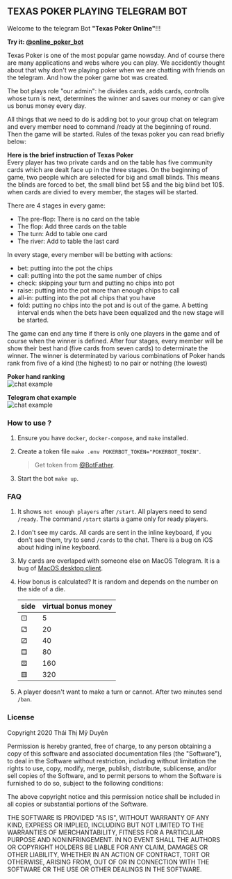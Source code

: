 ## TEXAS POKER PLAYING TELEGRAM BOT

Welcome to the telegram Bot **"Texas Poker Online"**!!!

**Try it: [@online_poker_bot](https://t.me/online_poker_bot)**

Texas Poker is one of the most popular game nowsday. And of course there are many applications and webs where you can play. We accidently thought about that why don't we playing poker when we are chatting with friends on the telegram. And how the poker game bot was created. 

The bot plays role "our admin": he divides cards, adds cards, controlls whose turn is next, determines the winner and saves our money or can give us bonus money every day.

All things that we need to do is adding bot to your group chat on telegram and every member need to  command /ready at the beginning of round. Then the game will be started. Rules of the texas poker you can read briefly below:

**Here is the brief instruction of Texas Poker**\
Every player has two private cards and on the table has five community cards which are dealt face up in the three stages.
On the beginning of game, two people which are selected for big and small blinds. This means the blinds are forced to bet, the small blind bet 5\$ and the big blind bet 10\$.
when cards are divied to every member, the stages will be started.

There are 4 stages in every game:
- The pre-flop: There is no card on the table
- The flop: Add three cards on the table
- The turn: Add to table one card 
- The river: Add to table the last card

In every stage, every member will be betting with actions:
- bet: putting into the pot the chips
- call: putting into the pot the same number of chips
- check: skipping your turn and putting no chips into pot
- raise: putting into the pot more than enough chips to call 
- all-in: putting into the pot all chips that you have
- fold: putting no chips into the pot and is out of the game.
A betting interval ends when the bets have been equalized and the new stage will be started.

The game can end any time if there is only one players in the game and of course when the winner is defined.
After four stages, every member will be show their best hand (five cards from seven cards) to determinate the winner.
The winner is determinated by various combinations of Poker hands rank from five of a kind (the highest) to no pair or nothing (the lowest) 

**Poker hand ranking**\
![chat example](https://raw.githubusercontent.com/thaithimyduyen/Poker-Telegram-Bot/master/assets/poker_hand.jpg "Chat example")

**Telegram chat example**\
![chat example](https://raw.githubusercontent.com/thaithimyduyen/Poker-Telegram-Bot/master/assets/chatexample.png "Chat example")

### How to use ?

1. Ensure you have `docker`, `docker-compose`, and `make` installed.
2. Create a token file `make .env POKERBOT_TOKEN="POKERBOT_TOKEN"`.

    > Get token from [@BotFather](https://telegram.me/BotFather).
3. Start the bot `make up`.

### FAQ

1. It shows `not enough players` after `/start`.
   All players need to send `/ready`.
   The command `/start` starts a game only for ready players.
2. I don't see my cards.
   All cards are sent in the inline keyboard, if you don't see them, try
   to send `/cards` to the chat.
   There is a bug on iOS about hiding inline keyboard.
3. My cards are overlaped with someone else on MacOS Telegram.
   It is a bug of [MacOS desktop client](https://github.com/overtake/TelegramSwift/issues/575).
4. How bonus is calculated?
   It is random and depends on the number on the side of a die.

   | side | virtual bonus money |
   | ---- | ------------------- |
   | ⚀    | 5                   |
   | ⚁    | 20                  |
   | ⚂    | 40                  |
   | ⚃    | 80                  |
   | ⚄    | 160                 |
   | ⚅    | 320                 |
5. A player doesn't want to make a turn or cannot.
   After two minutes send `/ban`.

### License

Copyright 2020 Thái Thị Mỹ Duyên

Permission is hereby granted, free of charge, to any person obtaining a copy of this software and associated documentation files (the "Software"), to deal in the Software without restriction, including without limitation the rights to use, copy, modify, merge, publish, distribute, sublicense, and/or sell copies of the Software, and to permit persons to whom the Software is furnished to do so, subject to the following conditions:

The above copyright notice and this permission notice shall be included in all copies or substantial portions of the Software.

THE SOFTWARE IS PROVIDED "AS IS", WITHOUT WARRANTY OF ANY KIND, EXPRESS OR IMPLIED, INCLUDING BUT NOT LIMITED TO THE WARRANTIES OF MERCHANTABILITY, FITNESS FOR A PARTICULAR PURPOSE AND NONINFRINGEMENT. IN NO EVENT SHALL THE AUTHORS OR COPYRIGHT HOLDERS BE LIABLE FOR ANY CLAIM, DAMAGES OR OTHER LIABILITY, WHETHER IN AN ACTION OF CONTRACT, TORT OR OTHERWISE, ARISING FROM, OUT OF OR IN CONNECTION WITH THE SOFTWARE OR THE USE OR OTHER DEALINGS IN THE SOFTWARE.
